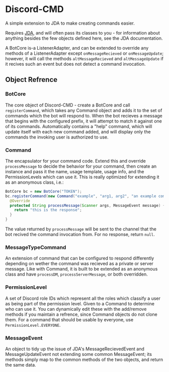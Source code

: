 # Discord-CMD
A simple extension to JDA to make creating commands easier.

Requires [JDA](https://github.com/DV8FromTheWorld/JDA), and will often pass its classes to you - for information about anything besides the few objects defined here, see the JDA documentation.


A BotCore is-a ListenerAdapter, and can be extended to override any methods of a ListenerAdapter except `onMessageRecieved` or `onMessageUpdate`; however, it will call the methods `altMessageRecieved` and `altMessageUpdate` if it recives such an event but does not detect a command invocation.


## Object Refrence

### BotCore
The core object of Discord-CMD - create a BotCore and call `registerCommand`, which takes any Command object and adds it to the set of commands which the bot will respond to. When the bot recieves a message that begins with the configured prefix, it will attempt to match it against one of its commands. Automatically contains a "help" command, which will update itself with each new command added, and will display only the commands the invoking user is authorized to use.


### Command
The encapsulator for your command code. Extend this and override `processMessage` to decide the behavior for your command, then create an instance and pass it the name, usage template, usage info, and the PermissionLevels which can use it. This is really optimized for extending it as an anonymous class, i.e.:

```java
BotCore bc = new BotCore("TOKEN");
bc.registerCommand(new Command("example", "arg1, arg2", "an example command", PermissionLevel.EVERYONE) {
  @Override
  protected String processMessage(Scanner args, MessageEvent message) {
    return "this is the response";
  }
}
```

The value returned by `processMessage` will be sent to the channel that the bot recived the command invocation from. For no response, return `null`.


### MessageTypeCommand
An extension of command that can be configured to respond differently depending on wether the command was recieved as a private or server message. Like with Command, it is built to be extended as an anonymous class and have `processDM`, `processServerMessage`, or both overridden.


### PermissionLevel
A set of Discord role IDs which represent all the roles which classify a user as being part of the permission level. Given to a Command to determine who can use it. You can dynamically edit these with the add/remove methods if you maintain a refrence, since Command objects do not clone them.
For a command that should be usable by everyone, use `PermissionLevel.EVERYONE`.


### MessageEvent
An object to tidy up the issue of JDA's MessageRecievedEvent and MessageUpdateEvent not extending some common MessageEvent; its methods simply map to the common methods of the two objects, and return the same data.
